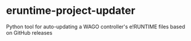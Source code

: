 # eruntime-project-updater
Python tool for auto-updating a WAGO controller's e!RUNTIME files based on GitHub releases
